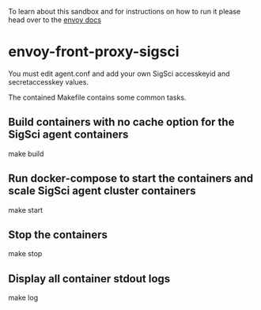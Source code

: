 To learn about this sandbox and for instructions on how to run it please head over
to the [envoy docs](https://www.envoyproxy.io/docs/envoy/latest/start/sandboxes/front_proxy.html)
# envoy-front-proxy-sigsci

You must edit agent.conf and add your own SigSci accesskeyid and secretaccesskey values.

The contained Makefile contains some common tasks.

## Build containers with no cache option for the SigSci agent containers
make build

## Run docker-compose to start the containers and scale SigSci agent cluster containers
make start

## Stop the containers
make stop

## Display all container stdout logs
make log
